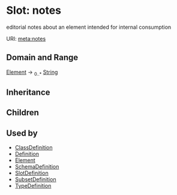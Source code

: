 # Slot: notes


editorial notes about an element intended for internal consumption

URI: [meta:notes](https://w3id.org/biolink/biolinkml/meta/notes)
## Domain and Range

[Element](Element.md) ->  <sub>0..*</sub> [String](String.md)
## Inheritance

## Children

## Used by

 * [ClassDefinition](ClassDefinition.md)
 * [Definition](Definition.md)
 * [Element](Element.md)
 * [SchemaDefinition](SchemaDefinition.md)
 * [SlotDefinition](SlotDefinition.md)
 * [SubsetDefinition](SubsetDefinition.md)
 * [TypeDefinition](TypeDefinition.md)
